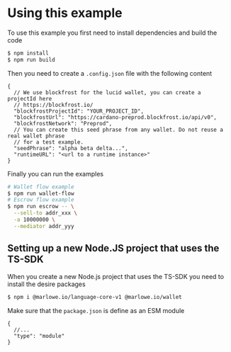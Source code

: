 # Using this example

To use this example you first need to install dependencies and build the code

```bash
$ npm install
$ npm run build
```

Then you need to create a `.config.json` file with the following content

```jsonc
{
  // We use blockfrost for the lucid wallet, you can create a projectId here
  // https://blockfrost.io/
  "blockfrostProjectId": "YOUR_PROJECT_ID",
  "blockfrostUrl": "https://cardano-preprod.blockfrost.io/api/v0",
  "blockfrostNetwork": "Preprod",
  // You can create this seed phrase from any wallet. Do not reuse a real wallet phrase
  // for a test example.
  "seedPhrase": "alpha beta delta...",
  "runtimeURL": "<url to a runtime instance>"
}
```

Finally you can run the examples

```bash
# Wallet flow example
$ npm run wallet-flow
# Escrow flow example
$ npm run escrow -- \
  --sell-to addr_xxx \
  -a 10000000 \
  --mediator addr_yyy
```

## Setting up a new Node.JS project that uses the TS-SDK

When you create a new Node.js project that uses the TS-SDK you need to install the desire packages

```bash
$ npm i @marlowe.io/language-core-v1 @marlowe.io/wallet
```

Make sure that the `package.json` is define as an ESM module

```jsonc
{
  //...
  "type": "module"
}
```
